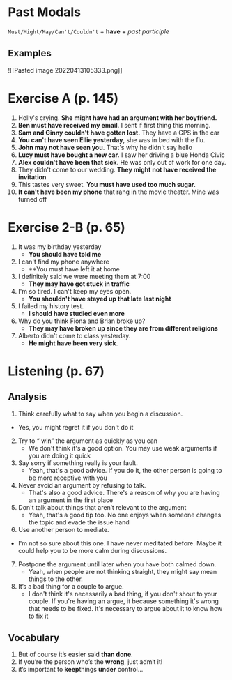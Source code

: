 # Past Modals
`Must/Might/May/Can't/Couldn't` + **have** + *past participle*
## Examples
![[Pasted image 20220413105333.png]]

# Exercise A (p. 145)
1. Holly's crying. **She might have had an argument with her boyfriend.**
2. **Ben must have received my email**. I sent if first thing this morning.
3. **Sam and Ginny couldn't have gotten lost.** They have a GPS in the car
4. **You can't have seen Ellie yesterday**, she was in bed with the flu.
5. **John may not have seen you**. That's why he didn't say hello
6. **Lucy must have bought a new car.** I saw her driving a blue Honda Civic
7. **Alex couldn't have been that sick**. He was only out of work for one day.
8. They didn't come to our wedding. **They might not have received the invitation**
9. This tastes very sweet. **You must have used too much sugar.**
10. **It can't have been my phone** that rang in the movie theater. Mine was turned off

# Exercise 2-B (p. 65)
1. It was my birthday yesterday
   - **You should have told me**
2. I can't find my phone anywhere
   - **You must have left it at home
3. I definitely said we were meeting them at 7:00
   - **They may have got stuck in traffic**
4. I'm so tired. I can't keep my eyes open.
   - **You shouldn't have stayed up that late last night**
5. I failed my history test.
   - **I should have studied even more**
6. Why do you think Fiona and Brian broke up?
	- **They may have broken up since they are from different religions**
7. Alberto didn't come to class yesterday.
   - **He might have been very sick**.

# Listening (p. 67)
## Analysis
1.  Think carefully what to say when you begin a discussion.
   - Yes, you might regret it if you don't do it
2. Try to “ win” the argument as quickly as you can
   - We don't think it's a good option. You may use weak arguments if you are doing it quick
3. Say sorry if something really is your fault.
   - Yeah, that's a good advice. If you do it, the other person is going to be more receptive with you
4. Never avoid an argument by refusing to talk.
   - That's also a good advice. There's a reason of why you are having an argument in the first place
5. Don't talk about things that aren’t relevant to the argument
   - Yeah, that's a good tip too. No one enjoys when someone changes the topic and evade the issue hand
6. Use another person to mediate.
 - I'm not so sure about this one. I have never meditated before. Maybe it could help you to be more calm during discussions.
7. Postpone the argument until later when you have both calmed down.
   - Yeah, when people are not thinking straight, they might say mean things to the other.
8. It’s a bad thing for a couple to argue.
   - I don't think it's necessarily a bad thing, if you don't shout to your couple. If you're having an argue, it because something it's wrong that needs to be fixed. It's necessary to argue about it to know how to fix it 

## Vocabulary

1. But of course it’s easier said **than done**.
2. If you’re the person who’s the **wrong**, just admit it!
3. it’s important to **keep**things **under** control...